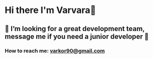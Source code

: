 # Hi there I'm Varvara👋

## 🌱  I’m looking for a great development team, message me if you need a junior developer 🌱 

### How to reach me: varkor90@gmail.com 

 

<!--
**Varvara-from-Moscow/Varvara-from-Moscow** is a ✨ _special_ ✨ repository because its `README.md` (this file) appears on your GitHub profile.

Here are some ideas to get you started:

- 🔭 I’m currently working on ...
- 🌱 I’m currently learning ...
- 👯 I’m looking to collaborate on ...
- 🤔 I’m looking for help with ...
- 💬 Ask me about ...
- 📫 How to reach me: ...
- 😄 Pronouns: ...
- ⚡ Fun fact: ...
-->
